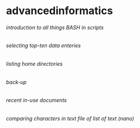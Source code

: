 # advancedinformatics

###### introduction to all things BASH in scripts

######  selecting top-ten data enteries 

######  listing home directories 

######  back-up 

###### recent in-use documents 

######  comparing characters in text file of list of text (nano) 





